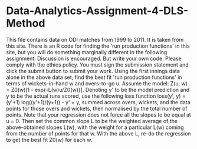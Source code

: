# Data-Analytics-Assignment-4-DLS-Method



This file contains data on ODI matches from 1999 to 2011. It is taken from this site. There is an
R code for finding the 'run production functions' in this site, but you will do something marginally
different in the following assignment.
Discussion is encouraged. But write your own code. Please comply with the ethics policy. You
must sign the submission statement and click the submit button to submit your work.
Using the first innings data alone in the above data set, find the best fit 'run production functions'
in terms of wickets-in-hand w and overs-to-go u. Assume the model:
Z(u, w) = Z0(w)[1 - exp{-L(w)u/Z0(w)}].
Denoting y' to be the model prediction and y to be the actual runs scored, use the following loss
function
loss(y', y) = (y'+1) log((y'+1)/(y+1)) - y' + y,
summed across overs, wickets, and the data points for those overs and wickets, then
normalised by the total number of points. Note that your regression does not force all the slopes
to be equal at u = 0.
Then set the common slope L to be the weighted average of the above-obtained slopes L(w),
with the weight for a particular L(w) coming from the number of points for that w.
With the above L, re-do the regression to get the best fit Z0(w) for each w.
